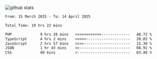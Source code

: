 
![github stats](https://github-readme-stats.vercel.app/api?username=realmahd1&show_icons=true&theme=codeSTACKr&hide_rank=true&count_private=true)

<!--START_SECTION:waka-->

```txt
From: 15 March 2025 - To: 14 April 2025

Total Time: 19 hrs 22 mins

PHP             9 hrs 26 mins   >>>>>>>>>>>>-------------   48.72 %
TypeScript      4 hrs 2 mins    >>>>>--------------------   20.85 %
JavaScript      2 hrs 57 mins   >>>>---------------------   15.30 %
JSON            1 hr 43 mins    >>-----------------------   08.91 %
CSS             40 mins         >------------------------   03.48 %
```

<!--END_SECTION:waka-->
